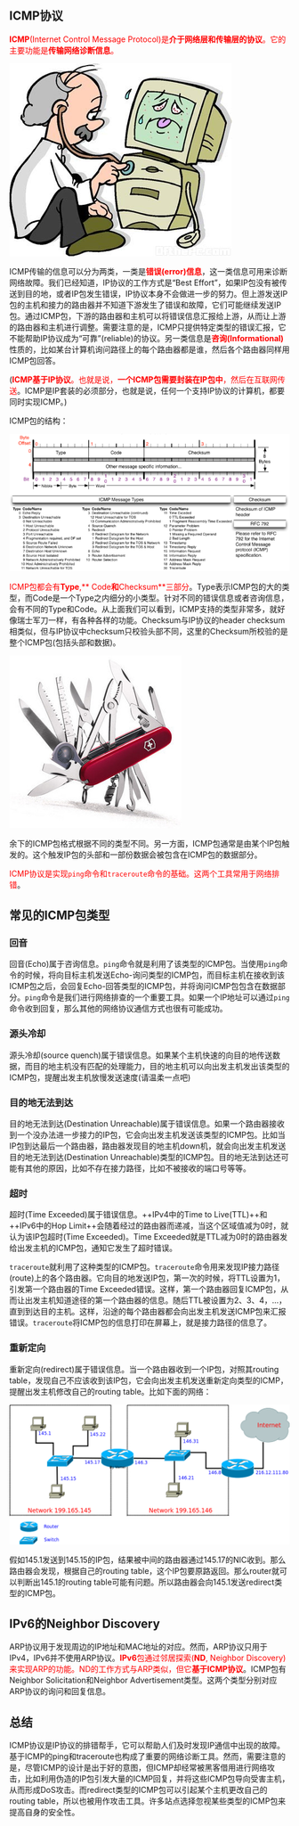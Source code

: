 ## ICMP协议

<font color='red'>**ICMP**(Internet Control Message Protocol)是**介于网络层和传输层的协议**。它的主要功能是**传输网络诊断信息**。</font>

![](../images/icmp_1.jpg)

ICMP传输的信息可以分为两类，一类是<font color='red'>**错误(error)信息**</font>，这一类信息可用来诊断网络故障。我们已经知道，IP协议的工作方式是“Best Effort”，如果IP包没有被传送到目的地，或者IP包发生错误，IP协议本身不会做进一步的努力。但上游发送IP包的主机和接力的路由器并不知道下游发生了错误和故障，它们可能继续发送IP包。通过ICMP包，下游的路由器和主机可以将错误信息汇报给上游，从而让上游的路由器和主机进行调整。需要注意的是，ICMP只提供特定类型的错误汇报，它不能帮助IP协议成为“可靠”(reliable)的协议。另一类信息是<font color='red'>**咨询(Informational)**</font>性质的，比如某台计算机询问路径上的每个路由器都是谁，然后各个路由器同样用ICMP包回答。

(<font color='red'>**ICMP基于IP协议**。也就是说，**一个ICMP包需要封装在IP包中**，然后在互联网传送</font>。ICMP是IP套装的必须部分，也就是说，任何一个支持IP协议的计算机，都要同时实现ICMP。)

ICMP包的结构：

![A bunch of Types](../images/icmp_2.png)

<font color='red'>ICMP包都会有**Type**,** Code**和**Checksum**三部分</font>。Type表示ICMP包的大的类型，而Code是一个Type之内细分的小类型。针对不同的错误信息或者咨询信息，会有不同的Type和Code。从上面我们可以看到，ICMP支持的类型非常多，就好像瑞士军刀一样，有各种各样的功能。Checksum与IP协议的header checksum相类似，但与IP协议中checksum只校验头部不同，这里的Checksum所校验的是整个ICMP包(包括头部和数据)。

![](../images/icmp_3.jpg)

余下的ICMP包格式根据不同的类型不同。另一方面，ICMP包通常是由某个IP包触发的。这个触发IP包的头部和一部份数据会被包含在ICMP包的数据部分。

<font color='red'>ICMP协议是实现`ping`命令和`traceroute`命令的基础。这两个工具常用于网络排错</font>。

## 常见的ICMP包类型

### 回音

回音(Echo)属于咨询信息。`ping`命令就是利用了该类型的ICMP包。当使用`ping`命令的时候，将向目标主机发送Echo-询问类型的ICMP包，而目标主机在接收到该ICMP包之后，会回复Echo-回答类型的ICMP包，并将询问ICMP包包含在数据部分。`ping`命令是我们进行网络排查的一个重要工具。如果一个IP地址可以通过`ping`命令收到回复，那么其他的网络协议通信方式也很有可能成功。

### 源头冷却

源头冷却(source quench)属于错误信息。如果某个主机快速的向目的地传送数据，而目的地主机没有匹配的处理能力，目的地主机可以向出发主机发出该类型的ICMP包，提醒出发主机放慢发送速度(请温柔一点吧)

### 目的地无法到达

目的地无法到达(Destination Unreachable)属于错误信息。如果一个路由器接收到一个没办法进一步接力的IP包，它会向出发主机发送该类型的ICMP包。比如当IP包到达最后一个路由器，路由器发现目的地主机down机，就会向出发主机发送目的地无法到达(Destination Unreachable)类型的ICMP包。目的地无法到达还可能有其他的原因，比如不存在接力路径，比如不被接收的端口号等等。

### 超时

超时(Time Exceeded)属于错误信息。++IPv4中的Time to Live(TTL)++和++IPv6中的Hop Limit++会随着经过的路由器而递减，当这个区域值减为0时，就认为该IP包超时(Time Exceeded)。Time Exceeded就是TTL减为0时的路由器发给出发主机的ICMP包，通知它发生了超时错误。

`traceroute`就利用了这种类型的ICMP包。`traceroute`命令用来发现IP接力路径(route)上的各个路由器。它向目的地发送IP包，第一次的时候，将TTL设置为1，引发第一个路由器的Time Exceeded错误。这样，第一个路由器回复ICMP包，从而让出发主机知道途径的第一个路由器的信息。随后TTL被设置为2、3、4，...，直到到达目的主机。这样，沿途的每个路由器都会向出发主机发送ICMP包来汇报错误。`traceroute`将ICMP包的信息打印在屏幕上，就是接力路径的信息了。

### 重新定向

重新定向(redirect)属于错误信息。当一个路由器收到一个IP包，对照其routing table，发现自己不应该收到该IP包，它会向出发主机发送重新定向类型的ICMP，提醒出发主机修改自己的routing table。比如下面的网络：

![](../images/icmp_4.png)

假如145.1发送到145.15的IP包，结果被中间的路由器通过145.17的NIC收到。那么路由器会发现，根据自己的routing table，这个IP包要原路返回。那么router就可以判断出145.1的routing table可能有问题。所以路由器会向145.1发送redirect类型的ICMP包。

## IPv6的Neighbor Discovery

ARP协议用于发现周边的IP地址和MAC地址的对应。然而，ARP协议只用于IPv4，IPv6并不使用ARP协议。<font color=red>**IPv6**包通过邻居探索(**ND**, Neighbor Discovery)来实现ARP的功能。ND的工作方式与ARP类似，但它**基于ICMP协议**</font>。ICMP包有Neighbor Solicitation和Neighbor Advertisement类型。这两个类型分别对应ARP协议的询问和回复信息。

## 总结

ICMP协议是IP协议的排错帮手，它可以帮助人们及时发现IP通信中出现的故障。基于ICMP的ping和traceroute也构成了重要的网络诊断工具。然而，需要注意的是，尽管ICMP的设计是出于好的意图，但ICMP却经常被黑客借用进行网络攻击，比如利用伪造的IP包引发大量的ICMP回复，并将这些ICMP包导向受害主机，从而形成DoS攻击。而redirect类型的ICMP包可以引起某个主机更改自己的routing table，所以也被用作攻击工具。许多站点选择忽视某些类型的ICMP包来提高自身的安全性。



